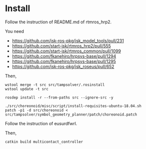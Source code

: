 # Install
Follow the instruction of README.md of rtmros_hrp2.

You need

- https://github.com/jsk-ros-pkg/jsk_model_tools/pull/231
- https://github.com/start-jsk/rtmros_hrp2/pull/555
- https://github.com/start-jsk/rtmros_common/pull/1099
- https://github.com/fkanehiro/hrpsys-base/pull/1294
- https://github.com/fkanehiro/hrpsys-base/pull/1295
- https://github.com/jsk-ros-pkg/jsk_roseus/pull/652

Then,

```
wstool merge -t src src/tampsolver/.rosinstall
wstool update -t src
```

```
rosdep install -r --from-paths src --ignore-src -y
```

```
./src/choreonoid/misc/script/install-requisites-ubuntu-18.04.sh
patch -p1 -d src/choreonoid < src/tampsolver/symbol_geometry_planner/patch/choreonoid.patch
```

Follow the instruction of eusurdfwrl.

Then,

```
catkin build multicontact_controller
```